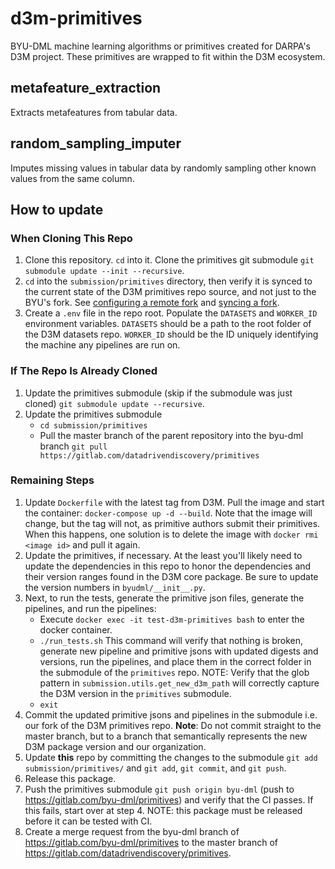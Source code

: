 # d3m-primitives

BYU-DML machine learning algorithms or primitives created for DARPA's D3M project.
These primitives are wrapped to fit within the D3M ecosystem.

## metafeature_extraction

Extracts metafeatures from tabular data.

## random_sampling_imputer

Imputes missing values in tabular data by randomly sampling other known values from the same column.

## How to update

### When Cloning This Repo

1. Clone this repository. `cd` into it. Clone the primitives git submodule `git submodule update --init --recursive`.
2. `cd` into the `submission/primitives` directory, then verify it is synced to the current state of the D3M primitives repo source, and not just to the BYU's fork. See [configuring a remote fork](https://help.github.com/en/github/collaborating-with-issues-and-pull-requests/configuring-a-remote-for-a-fork) and [syncing a fork](https://help.github.com/en/github/collaborating-with-issues-and-pull-requests/syncing-a-fork). 
3. Create a `.env` file in the repo root. Populate the `DATASETS` and `WORKER_ID` environment variables. `DATASETS` should be a path to the root folder of the D3M datasets repo. `WORKER_ID` should be the ID uniquely identifying the machine any pipelines are run on.

### If The Repo Is Already Cloned

1. Update the primitives submodule (skip if the submodule was just cloned) `git submodule update --recursive`.
2. Update the primitives submodule
    - `cd submission/primitives`
    - Pull the master branch of the parent repository into the byu-dml branch `git pull https://gitlab.com/datadrivendiscovery/primitives`

### Remaining Steps

1. Update `Dockerfile` with the latest tag from D3M. Pull the image and start the container: `docker-compose up -d --build`. Note that the image will change, but the tag will not, as primitive authors submit their primitives. When this happens, one solution is to delete the image with `docker rmi <image id>` and pull it again.
2. Update the primitives, if necessary. At the least you'll likely need to update the dependencies in this repo to honor the dependencies and their version ranges found in the D3M core package. Be sure to update the version numbers in `byudml/__init__.py`.
3. Next, to run the tests, generate the primitive json files, generate the pipelines, and run the pipelines:
    * Execute `docker exec -it test-d3m-primitives bash` to enter the docker container.
    * `./run_tests.sh` This command will verify that nothing is broken, generate new pipeline and primitive jsons with updated digests and versions, run the pipelines, and place them in the correct folder in the submodule of the `primitives` repo. NOTE: Verify that the glob pattern in `submission.utils.get_new_d3m_path` will correctly capture the D3M version in the `primitives` submodule.
    * `exit`
4. Commit the updated primitive jsons and pipelines in the submodule i.e. our fork of the D3M primitives repo. **Note**: Do not commit straight to the master branch, but to a branch that semantically represents the new D3M package version and our organization.
5. Update **this** repo by committing the changes to the submodule `git add submission/primitives/` and `git add`, `git commit`, and `git push`.
6. Release this package.
7. Push the primitives submodule `git push origin byu-dml` (push to https://gitlab.com/byu-dml/primitives) and verify that the CI passes.  If this fails, start over at step 4. NOTE: this package must be released before it can be tested with CI.
8. Create a merge request from the byu-dml branch of https://gitlab.com/byu-dml/primitives to the master branch of https://gitlab.com/datadrivendiscovery/primitives.
